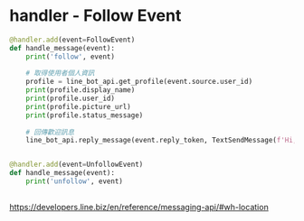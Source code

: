 # handler - Follow Event

```python   
@handler.add(event=FollowEvent)
def handle_message(event):
    print('follow', event)
    
    # 取得使用者個人資訊
    profile = line_bot_api.get_profile(event.source.user_id)
    print(profile.display_name)
    print(profile.user_id)
    print(profile.picture_url)
    print(profile.status_message)
    
    # 回傳歡迎訊息
    line_bot_api.reply_message(event.reply_token, TextSendMessage(f'Hi, {profile.display_name}'))


@handler.add(event=UnfollowEvent)
def handle_message(event):
    print('unfollow', event)
    
```


https://developers.line.biz/en/reference/messaging-api/#wh-location